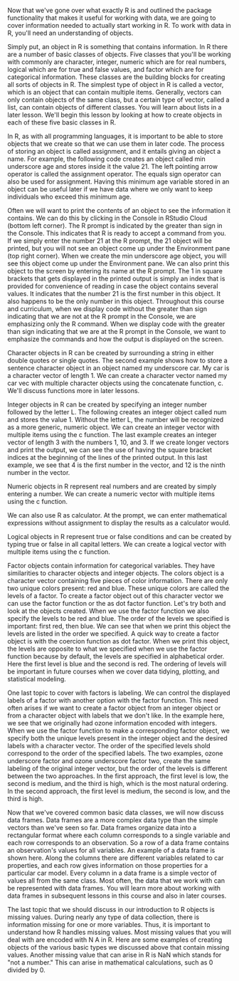 Now that we've gone over what exactly R is and outlined the package functionality that makes it useful for working with data, we are going to cover information needed to actually start working in R. To work with data in R, you'll need an understanding of objects.

Simply put, an object in R is something that contains information. In R there are a number of basic classes of objects. Five classes that you'll be working with commonly are character, integer, numeric which are for real numbers, logical which are for true and false values, and factor which are for categorical information. These classes are the building blocks for creating all sorts of objects in R. The simplest type of object in R is called a vector, which is an object that can contain multiple items. Generally, vectors can only contain objects of the same class, but a certain type of vector, called a list, can contain objects of different classes. You will learn about lists in a later lesson. We'll begin this lesson by looking at how to create objects in each of these five basic classes in R.

In R, as with all programming languages, it is important to be able to store objects that we create so that we can use them in later code. The process of storing an object is called assignment, and it entails giving an object a name. For example, the following code creates an object called min underscore age and stores inside it the value 21. The left pointing arrow operator is called the assignment operator. The equals sign operator can also be used for assignment. Having this minimum age variable stored in an object can be useful later if we have data where we only want to keep individuals who exceed this minimum age.

Often we will want to print the contents of an object to see the information it contains. We can do this by clicking in the Console in RStudio Cloud (bottom left corner). The R prompt is indicated by the greater than sign in the Console. This indicates that R is ready to accept a command from you. If we simply enter the number 21 at the R prompt, the 21 object will be printed, but you will not see an object come up under the Environment pane (top right corner). When we create the min underscore age object, you will see this object come up under the Environment pane. We can also print this object to the screen by entering its name at the R prompt. The 1 in square brackets that gets displayed in the printed output is simply an index that is provided for convenience of reading in case the object contains several values. It indicates that the number 21 is the first number in this object. It also happens to be the only number in this object. Throughout this course and curriculum, when we display code without the greater than sign indicating that we are not at the R prompt in the Console, we are emphasizing only the R command. When we display code with the greater than sign indicating that we are at the R prompt in the Console, we want to emphasize the commands and how the output is displayed on the screen.

Character objects in R can be created by surrounding a string in either double quotes or single quotes. The second example shows how to store a sentence character object in an object named my underscore car. My car is a character vector of length 1. We can create a character vector named my car vec with multiple character objects using the concatenate function, c. We'll discuss functions more in later lessons.

Integer objects in R can be created by specifying an integer number followed by the letter L. The following creates an integer object called num and stores the value 1. Without the letter L, the number will be recognized as a more generic, numeric object. We can create an integer vector with multiple items using the c function. The last example creates an integer vector of length 3 with the numbers 1, 10, and 3. If we create longer vectors and print the output, we can see the use of having the square bracket indices at the beginning of the lines of the printed output. In this last example, we see that 4 is the first number in the vector, and 12 is the ninth number in the vector.

Numeric objects in R represent real numbers and are created by simply entering a number. We can create a numeric vector with multiple items using the c function.

We can also use R as calculator. At the prompt, we can enter mathematical expressions without assignment to display the results as a calculator would.

Logical objects in R represent true or false conditions and can be created by typing true or false in all capital letters. We can create a logical vector with multiple items using the c function.

Factor objects contain information for categorical variables. They have similarities to character objects and integer objects. The colors object is a character vector containing five pieces of color information. There are only two unique colors present: red and blue. These unique colors are called the levels of a factor. To create a factor object out of this character vector we can use the factor function or the as dot factor function. Let's try both and look at the objects created. When we use the factor function we also specify the levels to be red and blue. The order of the levels we specified is important: first red, then blue. We can see that when we print this object the levels are listed in the order we specified. A quick way to create a factor object is with the coercion function as dot factor. When we print this object, the levels are opposite to what we specified when we use the factor function because by default, the levels are specified in alphabetical order. Here the first level is blue and the second is red. The ordering of levels will be important in future courses when we cover data tidying, plotting, and statistical modeling.

One last topic to cover with factors is labeling. We can control the displayed labels of a factor with another option with the factor function. This need often arises if we want to create a factor object from an integer object or from a character object with labels that we don't like. In the example here, we see that we originally had ozone information encoded with integers. When we use the factor function to make a corresponding factor object, we specify both the unique levels present in the integer object and the desired labels with a character vector. The order of the specified levels shold correspond to the order of the specified labels. The two examples, ozone underscore factor and ozone underscore factor two, create the same labeling of the original integer vector, but the order of the levels is different between the two approaches. In the first approach, the first level is low, the second is medium, and the third is high, which is the most natural ordering. In the second approach, the first level is medium, the second is low, and the third is high.

Now that we've covered common basic data classes, we will now discuss data frames. Data frames are a more complex data type than the simple vectors than we've seen so far. Data frames organize data into a rectangular format where each column corresponds to a single variable and each row corresponds to an observation. So a row of a data frame contains an observation's values for all variables. An example of a data frame is shown here. Along the columns there are different variables related to car properties, and each row gives information on those properties for a particular car model. Every column in a data frame is a simple vector of values all from the same class. Most often, the data that we work with can be represented with data frames. You will learn more about working with data frames in subsequent lessons in this course and also in later courses.

The last topic that we should discuss in our introduction to R objects is missing values. During nearly any type of data collection, there is information missing for one or more variables. Thus, it is important to understand how R handles missing values. Most missing values that you will deal with are encoded with N A in R. Here are some examples of creating objects of the various basic types we discussed above that contain missing values. Another missing value that can arise in R is NaN which stands for "not a number." This can arise in mathematical calculations, such as 0 divided by 0.

